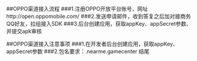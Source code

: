 ##OPPO渠道接入流程
###1.注册OPPO开放平台账号，网址http://open.oppomobile.com/
###2.发送申请邮件，收到答复之后加对接商务QQ好友，拉组接入SDK
###3.后台创建应用，获取appKey、appSecret参数、并提交apk审核








##OPPO渠道接入注意事项
###1.在开发者后台创建应用，获取appKey、appSecret参数
###2.包名要求：.nearme.gamecenter 结尾